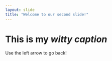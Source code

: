 ```yaml
---
layout: slide
title: "Welcome to our second slide!"
---
```

# This is my _**witty** caption_
Use the left arrow to go back!